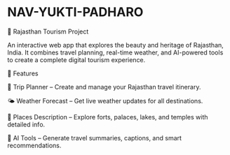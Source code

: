 # NAV-YUKTI-PADHARO

🏰 Rajasthan Tourism Project

An interactive web app that explores the beauty and heritage of Rajasthan, India.
It combines travel planning, real-time weather, and AI-powered tools to create a complete digital tourism experience.

🌟 Features

🧭 Trip Planner – Create and manage your Rajasthan travel itinerary.

🌤️ Weather Forecast – Get live weather updates for all destinations.

🏯 Places Description – Explore forts, palaces, lakes, and temples with detailed info.

🤖 AI Tools – Generate travel summaries, captions, and smart recommendations.
